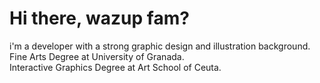 <h1>
  Hi there, wazup fam?
</h1>

<p>
  i'm a developer with a strong graphic design and illustration background.<br/>
  Fine Arts Degree at University of Granada.</br>
  Interactive Graphics Degree at Art School of Ceuta.<br/>
</p>

